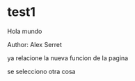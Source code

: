 # test1
Hola mundo

Author: Alex Serret

ya relacione la nueva funcion de la pagina

se selecciono otra cosa
